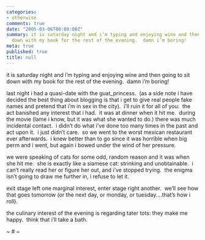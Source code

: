 ```yaml
---
categories:
- otherwise
comments: true
date: "2005-03-06T00:00:00Z"
summary: it is saturday night and i’m typing and enjoying wine and then going to sit
  down with my book for the rest of the evening.  damn i’m boring!
meta: true
published: true
title: null
---
```


it is saturday night and i’m typing and enjoying wine and then going to sit down with my book for the rest of the evening.  damn i’m boring!

last night i had a quasi-date with the guat_princess.  (as a side note i have decided the best thing about blogging is that i get to give real people fake names and pretend that i’m in sex in the city).  i’ll ruin it for all of you:  the act banished any interest that i had.  it was at dinner when it hit me.  during the movie (lame i know, but it was what she wanted to do.) there was much incidental contact.  i didn’t do what i’ve done too many times in the past and act upon it.  i just didn’t care.  so we went to the worst mexican restaurant ever afterwards.  i knew better than to go since it was horrible when big perm and i went, but again i bowed under the wind of her pressure. 

we were speaking of cats for some odd, random reason and it was when she hit me.  she is exactly like a siamese cat: strinking and unobtainable.  i can’t really read her or figure her out, and i’ve stopped trying.  the enigma isn’t going to draw me further in, i refuse to let it.  

exit stage left one marginal interest, enter stage right another.  we’ll see how that goes tomorrow (or the next day, or monday, or tuesday….that’s how i roll).  

the culinary interest of the evening is regarding tater tots: they make me happy.  think that i’ll take a bath.

~ # ~